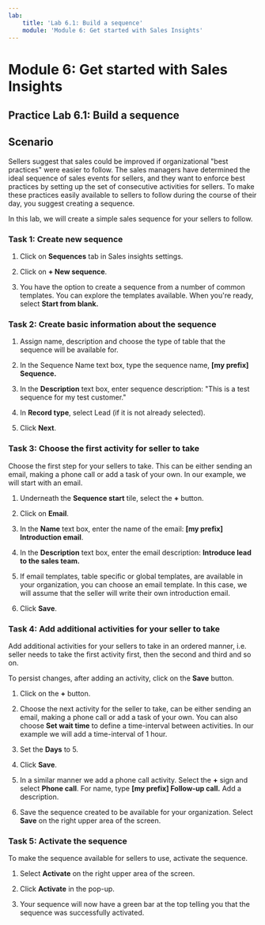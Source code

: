 ```yaml
---
lab:
    title: 'Lab 6.1: Build a sequence'
    module: 'Module 6: Get started with Sales Insights'
---
```



Module 6: Get started with Sales Insights
==============================

## Practice Lab 6.1: Build a sequence 

Scenario
--------

Sellers suggest that sales could be improved if organizational "best practices" were easier to follow. The sales managers have determined the ideal sequence of sales events for sellers, and they want to enforce best practices by setting up the set of consecutive activities for sellers. To make these practices easily available to sellers to follow during the course of their day, you suggest creating a sequence.

In this lab, we will create a simple sales sequence for your sellers to follow.

### Task 1: Create new sequence

1. Click on **Sequences** tab in Sales insights settings.

2. Click on **+ New sequence**.

3. You have the option to create a sequence from a number of common templates. You can explore the templates available. When you're ready, select **Start from blank.** 

### Task 2: Create basic information about the sequence

1. Assign name, description and choose the type of table that the sequence will be available for.

2. In the Sequence Name text box, type the sequence name, **[my prefix] Sequence.** 

3. In the **Description** text box, enter sequence description: "This is a test sequence for my test customer."

4. In **Record type**, select Lead (if it is not already selected).

4. Click **Next**.

### Task 3: Choose the first activity for seller to take

Choose the first step for your sellers to take. This can be either sending an email, making a phone call or add a task of your own. In our example, we will start with an email. 

1. Underneath the **Sequence start** tile, select the **+** button.

3. Click on **Email**.

3. In the **Name** text box, enter the name of the email: **[my prefix] Introduction email**.

4. In the **Description** text box, enter the email description: **Introduce lead to the sales team.**

5. If email templates, table specific or global templates, are available in your organization, you can choose an email template. In this case, we will assume that the seller will write their own introduction email.

6. Click **Save**.


### Task 4: Add additional activities for your seller to take

Add additional activities for your sellers to take in an ordered manner,
i.e. seller needs to take the first activity first, then the second and
third and so on.

To persist changes, after adding an activity, click on the **Save** button.

1. Click on the **+** button.

2. Choose the next activity for the seller to take, can be either sending
an email, making a phone call or add a task of your own. You can also
choose **Set wait time** to define a time-interval between activities. In our example we will add a time-interval of 1 hour.

2. Set the **Days** to 5.

3. Click **Save**.

4. In a similar manner we add a phone call activity. Select the **+** sign and select **Phone call**. For name, type **[my prefix] Follow-up call.** Add a description.

5. Save the sequence created to be available for your organization. Select **Save** on the right upper area of the screen.

### Task 5: Activate the sequence

To make the sequence available for sellers to use, activate the sequence.

1. Select **Activate** on the right upper area of the screen.

2. Click **Activate** in the pop-up. 

3. Your sequence will now have a green bar at the top telling you that the sequence was successfully activated.
